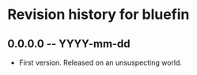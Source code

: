 # Revision history for bluefin

## 0.0.0.0 -- YYYY-mm-dd

* First version. Released on an unsuspecting world.
